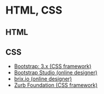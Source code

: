 # HTML, CSS

## HTML

## CSS

- <a target="_blank" href="https://getbootstrap.com/docs/3.3/">Bootstrap: 3.x (CSS framework)</a>
- <a target="_blank" href="https://bootstrapstudio.io/">Bootstrap Studio (online designer)</a>
- <a target="_blank" href="http://brix.io/">brix.io (online designer)</a>
- <a target="_blank" href="https://foundation.zurb.com/">Zurb Foundation (CSS framework)</a>

